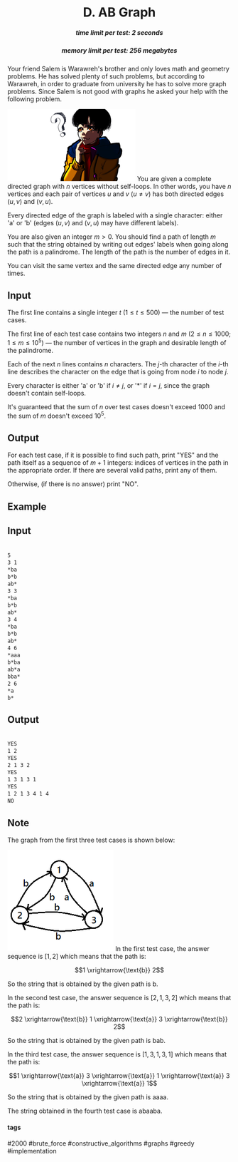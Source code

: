 <h1 style='text-align: center;'> D. AB Graph</h1>

<h5 style='text-align: center;'>time limit per test: 2 seconds</h5>
<h5 style='text-align: center;'>memory limit per test: 256 megabytes</h5>

Your friend Salem is Warawreh's brother and only loves math and geometry problems. He has solved plenty of such problems, but according to Warawreh, in order to graduate from university he has to solve more graph problems. Since Salem is not good with graphs he asked your help with the following problem.

 ![](images/45b3f2196a96173e2055c4f8f02643d7d0a00437.png) You are given a complete directed graph with $n$ vertices without self-loops. In other words, you have $n$ vertices and each pair of vertices $u$ and $v$ ($u \neq v$) has both directed edges $(u, v)$ and $(v, u)$.

Every directed edge of the graph is labeled with a single character: either 'a' or 'b' (edges $(u, v)$ and $(v, u)$ may have different labels).

You are also given an integer $m > 0$. You should find a path of length $m$ such that the string obtained by writing out edges' labels when going along the path is a palindrome. The length of the path is the number of edges in it.

You can visit the same vertex and the same directed edge any number of times.

## Input

The first line contains a single integer $t$ ($1 \le t \le 500$) — the number of test cases.

The first line of each test case contains two integers $n$ and $m$ ($2 \leq n \leq 1000$; $1 \leq m \leq 10^{5}$) — the number of vertices in the graph and desirable length of the palindrome.

Each of the next $n$ lines contains $n$ characters. The $j$-th character of the $i$-th line describes the character on the edge that is going from node $i$ to node $j$.

Every character is either 'a' or 'b' if $i \neq j$, or '*' if $i = j$, since the graph doesn't contain self-loops.

It's guaranteed that the sum of $n$ over test cases doesn't exceed $1000$ and the sum of $m$ doesn't exceed $10^5$.

## Output

For each test case, if it is possible to find such path, print "YES" and the path itself as a sequence of $m + 1$ integers: indices of vertices in the path in the appropriate order. If there are several valid paths, print any of them.

Otherwise, (if there is no answer) print "NO".

## Example

## Input


```

5
3 1
*ba
b*b
ab*
3 3
*ba
b*b
ab*
3 4
*ba
b*b
ab*
4 6
*aaa
b*ba
ab*a
bba*
2 6
*a
b*

```
## Output


```

YES
1 2
YES
2 1 3 2
YES
1 3 1 3 1
YES
1 2 1 3 4 1 4
NO

```
## Note

The graph from the first three test cases is shown below:

 ![](images/a9d094080362a1478a3a7fa940a5751a994e1c13.png) In the first test case, the answer sequence is $[1,2]$ which means that the path is:

$$1 \xrightarrow{\text{b}} 2$$

So the string that is obtained by the given path is b.

In the second test case, the answer sequence is $[2,1,3,2]$ which means that the path is:

$$2 \xrightarrow{\text{b}} 1 \xrightarrow{\text{a}} 3 \xrightarrow{\text{b}} 2$$

So the string that is obtained by the given path is bab.

In the third test case, the answer sequence is $[1,3,1,3,1]$ which means that the path is:

$$1 \xrightarrow{\text{a}} 3 \xrightarrow{\text{a}} 1 \xrightarrow{\text{a}} 3 \xrightarrow{\text{a}} 1$$

So the string that is obtained by the given path is aaaa.

The string obtained in the fourth test case is abaaba.



#### tags 

#2000 #brute_force #constructive_algorithms #graphs #greedy #implementation 